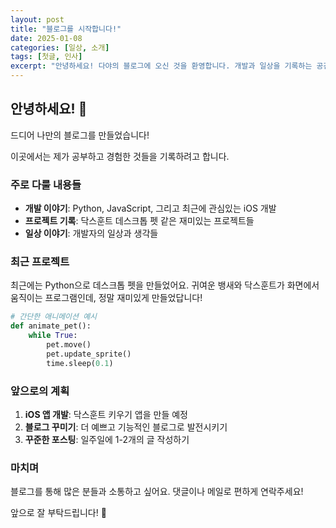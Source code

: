 ```yaml
---
layout: post
title: "블로그를 시작합니다!"
date: 2025-01-08
categories: [일상, 소개]
tags: [첫글, 인사]
excerpt: "안녕하세요! 다야의 블로그에 오신 것을 환영합니다. 개발과 일상을 기록하는 공간입니다."
---
```


## 안녕하세요! 👋

드디어 나만의 블로그를 만들었습니다! 

이곳에서는 제가 공부하고 경험한 것들을 기록하려고 합니다.

### 주로 다룰 내용들

- **개발 이야기**: Python, JavaScript, 그리고 최근에 관심있는 iOS 개발
- **프로젝트 기록**: 닥스훈트 데스크톱 펫 같은 재미있는 프로젝트들
- **일상 이야기**: 개발자의 일상과 생각들

### 최근 프로젝트

최근에는 Python으로 데스크톱 펫을 만들었어요. 귀여운 뱅새와 닥스훈트가 화면에서 움직이는 프로그램인데, 정말 재미있게 만들었답니다!

```python
# 간단한 애니메이션 예시
def animate_pet():
    while True:
        pet.move()
        pet.update_sprite()
        time.sleep(0.1)
```

### 앞으로의 계획

1. **iOS 앱 개발**: 닥스훈트 키우기 앱을 만들 예정
2. **블로그 꾸미기**: 더 예쁘고 기능적인 블로그로 발전시키기
3. **꾸준한 포스팅**: 일주일에 1-2개의 글 작성하기

### 마치며

블로그를 통해 많은 분들과 소통하고 싶어요. 댓글이나 메일로 편하게 연락주세요!

앞으로 잘 부탁드립니다! 🌟
